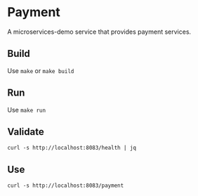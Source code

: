 # Payment
A microservices-demo service that provides payment services.

## Build
Use `make` or `make build`

## Run
Use `make run`

## Validate
`curl -s http://localhost:8083/health | jq`

## Use
`curl -s http://localhost:8083/payment`
